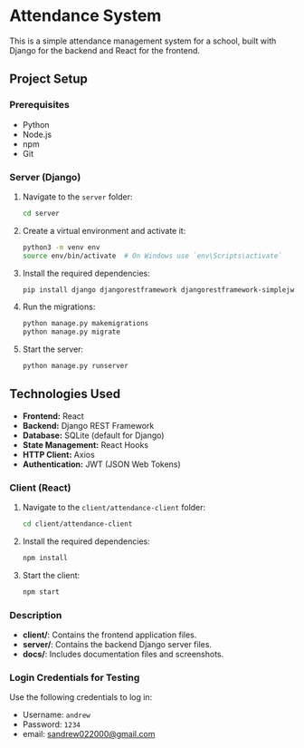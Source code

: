 # Attendance System

This is a simple attendance management system for a school, built with Django for the backend and React for the frontend.

## Project Setup

### Prerequisites

- Python 
- Node.js
- npm
- Git

### Server (Django)

1. Navigate to the `server` folder:
    ```bash
    cd server
    ```
2. Create a virtual environment and activate it:
    ```bash
    python3 -m venv env
    source env/bin/activate  # On Windows use `env\Scripts\activate`
    ```
3. Install the required dependencies:
    ```bash
    pip install django djangorestframework djangorestframework-simplejwt
    ```
4. Run the migrations:
    ```bash
    python manage.py makemigrations
    python manage.py migrate
    ```
5. Start the server:
    ```bash
    python manage.py runserver
    ```



## Technologies Used

- **Frontend:** React
- **Backend:** Django REST Framework
- **Database:** SQLite (default for Django)
- **State Management:** React Hooks
- **HTTP Client:** Axios
- **Authentication:** JWT (JSON Web Tokens)


### Client (React)

1. Navigate to the `client/attendance-client` folder:
    ```bash
    cd client/attendance-client
    ```
2. Install the required dependencies:
    ```bash
    npm install
    ```
3. Start the client:
    ```bash
    npm start
    ```
### Description

- **client/**: Contains the frontend application files.
- **server/**: Contains the backend Django server files.
- **docs/**: Includes documentation files and screenshots.

### Login Credentials for Testing

Use the following credentials to log in:
- Username: `andrew`
- Password: `1234`
- email: sandrew022000@gmail.com


